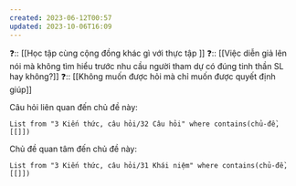 ```yaml
---
created: 2023-06-12T00:57
updated: 2023-10-06T16:09
---
```

❓:: [[Học tập cùng cộng đồng khác gì với thực tập ]]
❓:: [[Việc diễn giả lên nói mà không tìm hiểu trước nhu cầu người tham dự có đúng tinh thần SL hay không?]]
❓:: [[Không muốn được hỏi mà chỉ muốn được quyết định giúp]]

Câu hỏi liên quan đến chủ đề này:
```dataview
List from "3 Kiến thức, câu hỏi/32 Câu hỏi" where contains(chủ-đề,[[]]) 
```

Chủ đề quan tâm đến chủ đề này:
```dataview
List from "3 Kiến thức, câu hỏi/31 Khái niệm" where contains(chủ-đề,[[]]) 
```
 
